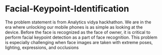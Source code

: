 # Facial-Keypoint-Identification
The problem statement is from Analytics vidya hackhathon. We are in the era where unlocking our mobile phones is as simple as looking at the device. Before the face is recognized as the face of owner, it is critical to perform facial keypoint detection as a part of face recognition. This problem is especially challenging when face images are taken with extreme poses, lighting, expressions, and occlusions
